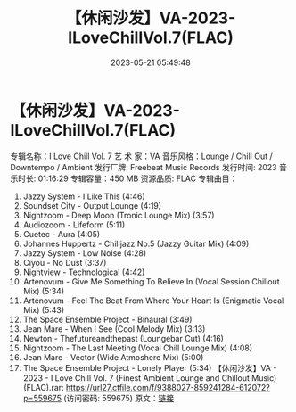 ﻿---
title: 【休闲沙发】VA-2023-ILoveChillVol.7(FLAC)
date: 2023-05-21 05:49:48
categories: 古典音乐、新世纪、纯音雅乐
tags: 纯音雅乐
---
# 【休闲沙发】VA-2023-ILoveChillVol.7(FLAC)

专辑名称：I Love Chill Vol. 7
艺 术 家：VA
音乐风格：Lounge / Chill Out / Downtempo / Ambient
发行厂牌: Freebeat Music Records
发行时间: 2023
音乐时长: 01:16:29
专辑容量：450 MB
资源品质: FLAC
专辑曲目：
01. Jazzy System - I Like This (4:46)
02. Soundset City - Output Lounge (4:19)
03. Nightzoom - Deep Moon (Tronic Lounge Mix) (3:57)
04. Audiozoom - Lifeform (5:11)
05. Cuetec - Aura (4:05)
06. Johannes Huppertz - Chilljazz No.5 (Jazzy Guitar Mix)
(4:09)
07. Jazzy System - Low Noise (4:28)
08. Ciyou - No Dust (3:37)
09. Nightview - Technological (4:42)
10. Artenovum - Give Me Something To Believe In (Vocal Session
Chillout Mix) (5:34)
11. Artenovum - Feel The Beat From Where Your Heart Is
(Enigmatic Vocal Mix) (5:43)
12. The Space Ensemble Project - Binaural (3:49)
13. Jean Mare - When I See (Cool Melody Mix) (3:13)
14. Newton - Thefutureandthepast (Loungebar Cut) (4:16)
15. Nightzoom - The Last Meeting (Vocal Chill Lounge Mix)
(4:08)
16. Jean Mare - Vector (Wide Atmoshere Mix) (5:00)
17. The Space Ensemble Project - Lonely Player (5:34)
【休闲沙发】VA - 2023 - I Love Chill Vol. 7 (Finest Ambient Lounge and
Chillout Music) (FLAC).rar: https://url27.ctfile.com/f/9388027-859241284-612072?p=559675
(访问密码: 559675)
原文：[链接](https://blog.sina.com.cn/s/blog_1647c7e76010311yp.html)